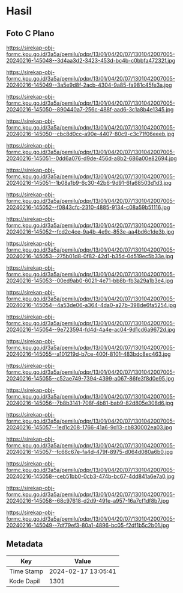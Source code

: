 # Hasil

## Foto C Plano

https://sirekap-obj-formc.kpu.go.id/3a5a/pemilu/pdpr/13/01/04/20/07/1301042007005-20240216-145048--3d4aa3d2-3423-453d-bc4b-c0bbfa47232f.jpg

https://sirekap-obj-formc.kpu.go.id/3a5a/pemilu/pdpr/13/01/04/20/07/1301042007005-20240216-145049--3a5e9d8f-2acb-4304-9a85-fa981c45fe3a.jpg

https://sirekap-obj-formc.kpu.go.id/3a5a/pemilu/pdpr/13/01/04/20/07/1301042007005-20240216-145050--890440a7-256c-488f-aad6-3c1a8b4e1345.jpg

https://sirekap-obj-formc.kpu.go.id/3a5a/pemilu/pdpr/13/01/04/20/07/1301042007005-20240216-145050--cbc8d0cc-a90e-4407-80c9-c3c71f06eeeb.jpg

https://sirekap-obj-formc.kpu.go.id/3a5a/pemilu/pdpr/13/01/04/20/07/1301042007005-20240216-145051--0dd6a076-d9de-456d-a8b2-686a00e82694.jpg

https://sirekap-obj-formc.kpu.go.id/3a5a/pemilu/pdpr/13/01/04/20/07/1301042007005-20240216-145051--1b08a1b9-6c30-42b6-9d91-6fa68503d1d3.jpg

https://sirekap-obj-formc.kpu.go.id/3a5a/pemilu/pdpr/13/01/04/20/07/1301042007005-20240216-145052--f0843cfc-2310-4885-9134-c08a59b51116.jpg

https://sirekap-obj-formc.kpu.go.id/3a5a/pemilu/pdpr/13/01/04/20/07/1301042007005-20240216-145052--fcd2c4ce-9a4b-4e9c-853e-aa4bd6c1de3b.jpg

https://sirekap-obj-formc.kpu.go.id/3a5a/pemilu/pdpr/13/01/04/20/07/1301042007005-20240216-145053--275b01d8-0f82-42d1-b35d-0d519ec5b33e.jpg

https://sirekap-obj-formc.kpu.go.id/3a5a/pemilu/pdpr/13/01/04/20/07/1301042007005-20240216-145053--00ed9ab0-6021-4e71-bb8b-fb3a29a1b3e4.jpg

https://sirekap-obj-formc.kpu.go.id/3a5a/pemilu/pdpr/13/01/04/20/07/1301042007005-20240216-145054--4a53de06-a364-4da0-a27b-398de6fa5254.jpg

https://sirekap-obj-formc.kpu.go.id/3a5a/pemilu/pdpr/13/01/04/20/07/1301042007005-20240216-145054--9e723594-fd4d-4a4e-ac04-9d1cd6a9672d.jpg

https://sirekap-obj-formc.kpu.go.id/3a5a/pemilu/pdpr/13/01/04/20/07/1301042007005-20240216-145055--a101219d-b7ce-400f-8101-483bdc8ec463.jpg

https://sirekap-obj-formc.kpu.go.id/3a5a/pemilu/pdpr/13/01/04/20/07/1301042007005-20240216-145055--c52ae749-7394-4399-a067-86fe3f8d0e95.jpg

https://sirekap-obj-formc.kpu.go.id/3a5a/pemilu/pdpr/13/01/04/20/07/1301042007005-20240216-145056--7b8b3141-708f-4b81-bab9-82d805e308d6.jpg

https://sirekap-obj-formc.kpu.go.id/3a5a/pemilu/pdpr/13/01/04/20/07/1301042007005-20240216-145057--1ed1c208-1766-41a6-9d13-cb830002ea03.jpg

https://sirekap-obj-formc.kpu.go.id/3a5a/pemilu/pdpr/13/01/04/20/07/1301042007005-20240216-145057--fc66c67e-fa4d-479f-8975-d064d080a6b0.jpg

https://sirekap-obj-formc.kpu.go.id/3a5a/pemilu/pdpr/13/01/04/20/07/1301042007005-20240216-145058--ceb51bb0-0cb3-474b-bc67-4dd841a6e7a0.jpg

https://sirekap-obj-formc.kpu.go.id/3a5a/pemilu/pdpr/13/01/04/20/07/1301042007005-20240216-145058--68c97618-d2d9-491e-a957-16a7cf1df8b7.jpg

https://sirekap-obj-formc.kpu.go.id/3a5a/pemilu/pdpr/13/01/04/20/07/1301042007005-20240216-145049--7df79ef3-80a1-4896-bc05-f2df1b5c2b01.jpg


## Metadata

| Key        | Value               |
| ---------- | ------------------- |
| Time Stamp | 2024-02-17 13:05:41 |
| Kode Dapil | 1301                |



